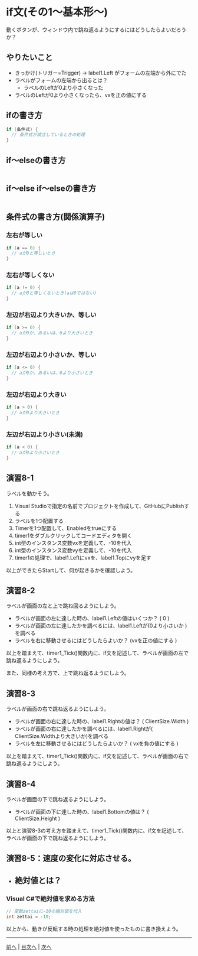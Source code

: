 # if文(その1～基本形～)
動くボタンが、ウィンドウ内で跳ね返るようにするにはどうしたらよいだろうか？

## やりたいこと
- きっかけ(トリガー=Trigger) → label1.Left がフォームの左端から外にでた
- ラベルがフォームの左端から出るとは？
  - ラベルのLeftが0より小さくなった
- ラベルのLeftが0より小さくなったら、vxを正の値にする

## ifの書き方
```cs
if (条件式) {
  // 条件式が成立しているときの処理
}
```

## if～elseの書き方
```cs

```

## if～else if～elseの書き方
```cs

```

## 条件式の書き方(関係演算子)
### 左右が等しい

```cs
if (a == 0) {
  // aが0と等しいとき
}
```

### 左右が等しくない

```cs
if (a != 0) {
  // aが0と等しくないとき(aは0ではない)
}
```

### 左辺が右辺より大きいか、等しい

```cs
if (a >= 0) {
  // aが0か、あるいは、0より大きいとき
}
```

### 左辺が右辺より小さいか、等しい

```cs
if (a <= 0) {
  // aが0か、あるいは、0より小さいとき
}
```

### 左辺が右辺より大きい

```cs
if (a > 0) {
  // aが0より大きいとき
}
```

### 左辺が右辺より小さい(未満)

```cs
if (a < 0) {
  // aが0より小さいとき
}
```

## 演習8-1
ラベルを動かそう。

1.	Visual Studioで指定の名前でプロジェクトを作成して、GitHubにPublishする
2.	ラベルを1つ配置する
3.	Timerを1つ配置して、Enabledをtrueにする
4.	timer1をダブルクリックしてコードエディタを開く
5.	int型のインスタンス変数vxを定義して、-10を代入
6.	int型のインスタンス変数vyを定義して、-10を代入
7.	timer1の処理で、label1.Leftにvxを、label1.Topにvyを足す

以上ができたらStartして、何が起きるかを確認しよう。

## 演習8-2
ラベルが画面の左と上で跳ね回るようにしよう。

- ラベルが画面の左に達した時の、label1.Leftの値はいくつか？ ( 0 )
- ラベルが画面の左に達したかを調べるには、label1.Leftが(0より小さいか )を調べる
- ラベルを右に移動させるにはどうしたらよいか？ (vxを正の値にする )

以上を踏まえて、timer1_Tick()関数内に、if文を記述して、ラベルが画面の左で跳ね返るようにしよう。

また、同様の考え方で、上で跳ね返るようにしよう。

## 演習8-3
ラベルが画面の右で跳ね返るようにしよう。
- ラベルが画面の右に達した時の、label1.Rightの値は？    ( ClientSize.Width )
- ラベルが画面の右に達したかを調べるには、label1.Rightが( ClientSize.Widthより大きいか)を調べる
- ラベルを左に移動させるにはどうしたらよいか？ ( vxを負の値にする )

以上を踏まえて、timer1_Tick()関数内に、if文を記述して、ラベルが画面の右で跳ね返るようにしよう。

## 演習8-4
ラベルが画面の下で跳ね返るようにしよう。

- ラベルが画面の下に達した時の、label1.Bottomの値は？   ( ClientSize.Height )

以上と演習8-3の考え方を踏まえて、timer1_Tick()関数内に、if文を記述して、ラベルが画面の下で跳ね返るようにしよう。

## 演習8-5：速度の変化に対応させる。
- 絶対値とは？
  -

### Visual C#で絶対値を求める方法

```cs
// 変数zettaiに-10の絶対値を代入
int zettai = -10;
```

以上から、動きが反転する時の処理を絶対値を使ったものに書き換えよう。

---

[前へ](07.md) | [目次へ](README.md#%E7%9B%AE%E6%AC%A1) | [次へ](09.md)
